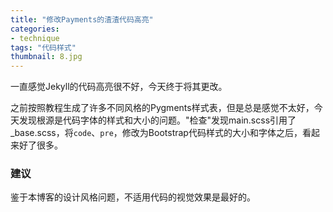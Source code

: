 ```yaml
---
title: "修改Payments的渣渣代码高亮"
categories: 
- technique
tags: "代码样式"
thumbnail: 8.jpg
---
```

一直感觉Jekyll的代码高亮很不好，今天终于将其更改。
<!--more-->

之前按照教程生成了许多不同风格的Pygments样式表，但是总是感觉不太好，今天发现根源是代码字体的样式和大小的问题。"检查"发现main.scss引用了_base.scss，将`code`、`pre`，修改为Bootstrap代码样式的大小和字体之后，看起来好了很多。

### 建议
鉴于本博客的设计风格问题，不适用代码的视觉效果是最好的。